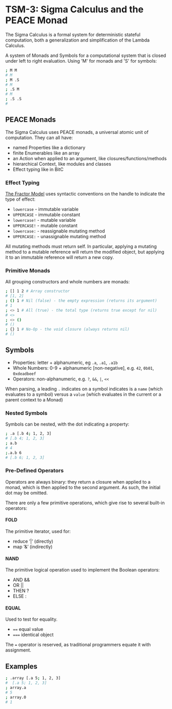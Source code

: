 # TSM-3: Sigma Calculus and the PEACE Monad

The Sigma Calculus is a formal system for deterministic stateful computation, both a generalization and simplification of the Lambda Calculus.

A system of Monads and Symbols for a computational system that is closed under left to right evaluation.
Using 'M' for monads and 'S' for symbols:

```sh
; M M
# M
; M .S
# M
; .S M
# M
; .S .S
# 
```

## PEACE Monads

The Sigma Calculus uses PEACE monads, a universal atomic unit of computation.  They can all have:

- named Properties like a dictionary
- finite Enumerables like an array
- an Action when applied to an argument, like closures/functions/methods
- hierarchical Context, like modules and classes
- Effect typing like in BitC

### Effect Typing

[The Fractor Model](https://ihack.us/2024/09/14/the-fractor-model-precise-shared-mutable-state-management-for-systems-programming/) uses syntactic conventions on the handle to indicate the type of effect:

- `lowercase` - immutable variable
- `UPPERCASE` - immutable constant
- `lowercase!` - mutable variable
- `UPPERCASE!` - mutable constant
- `lowercase:` - reassignable mutating method
- `UPPERCASE:` - unassignable mutating method

All mutating methods must return self.  In particular, applying a mutating method to a mutable reference will return the modified object, but applying it to an immutable reference will return a new copy.

### Primitive Monads

All grouping constructors and whole numbers are monads:

```sh
; [] 1 2 # Array constructor
# [1, 2]
; () 1 # Nil (false) - the empty expression (returns its argument)
# 1
; <> 1 # All (true) - the total type (returns true except for nil)
# <>
; <> ()
# ()
; {} 1 # No-Op - the void closure (always returns nil)
# ()
```

## Symbols

- Properties: letter + alphanumeric, eg `.a`, `.a1`, `.a1b`
- Whole Numbers: 0-9 + alphanumeric [non-negative], e.g. `42`, `0b01`, `0xdeadbeef`
- Operators: non-alphanumeric, e.g. `?`, `&&`, `|`, `<<`

When parsing, a leading `.` indicates on a symbol indicates is a `name` (which evaluates to a symbol) versus a `value` (which evaluates in the current or a parent context to a Monad)

### Nested Symbols

Symbols can be nested, with the dot indicating a property:

```sh
; .a [.b 4; 1, 2, 3]
# [.b 4; 1, 2, 3]
; a.b
# 4
;.a.b 6
# [.b 6; 1, 2, 3]
```

### Pre-Defined Operators

Operators are always binary: they return a closure when applied to a monad, which is then applied to the second argument. As such, the initial dot may be omitted.  

There are only a few primitive operations, which give rise to several built-in operators:

#### FOLD

The primitive iterator, used for:

- reduce ’|’  (directly)
- map ’&’ (indirectly)

#### NAND

The primitive logical operation used to implement the Boolean operators:

- AND &&
- OR ||
- THEN ?
- ELSE :

#### EQUAL

Used to test for equality.

- `==` equal value
- `===` identical object

The `=` operator is reserved, as traditional programmers equate it with assignment.

## Examples

```sh
; .array [.a 5; 1, 2, 3]
#  [.a 5; 1, 2, 3]
; array.a
# 5
; array.0
# 1
```
